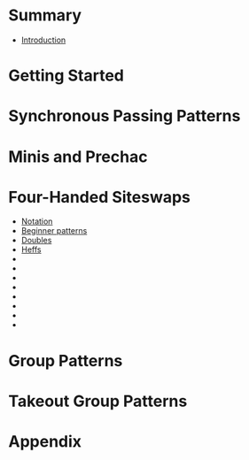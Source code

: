 # Summary

- [Introduction](./introduction.md)

# Getting Started

<!-- - [Learning to Pass / Teaching to Pass](./1-learn-teach.md) -->

# Synchronous Passing Patterns

<!-- - [](./2a-intro-notation.md)
- [](./2b-basic-sync.md)
- [](./2c-jims.md)
- [](./2d-advanced.md)
- [](./2e-tedious.md)
- [](./2f-improve.md) -->

# Minis and Prechac

<!-- - [](./3-minis.md) -->

# Four-Handed Siteswaps

- [Notation](./4a-4hsw-notation.md)
- [Beginner patterns](./4b-4hsw-beginner.md)
- [Doubles](./4c-4hsw-doubles.md)
- [Heffs](./4d-4hsw-heffs.md)
- [](./4e-4hsw-zaps.md)
- [](./4f-4hsw-trelfs.md)
- [](./4g-4hsw-named.md)
- [](./4h-4hsw-compatible.md)
- [](./4i-4hsw-holygrail.md)
- [](./4j-4hsw-8club1count.md)
- [](./4k-4hsw-improve.md)
- [](./4l-4hsw-theory.md)

# Group Patterns

<!-- - [](./5a-intro.md)
- [](./5b-feeds.md)
- [](./5c-static-groups.md)
- [](./5d-moving.md)
- [](./5e-large-patterns.md) -->

# Takeout Group Patterns

<!-- - [](./6a-intro.md)
- [](./6b-notation.md)
- [](./6c-roundabout.md)
- [](./6d-roundabout-variations.md)
- [](./6e-extra-club.md)
- [](./6e-northwall.md)
- [](./6f-aidan-patterns.md)
- [](./6g-ambled-patterns.md)
- [](./6h-zippy-etc.md)
- [](./6i-beyond-basics.md)
- [](./6j-siteswap-takeouts.md) -->

# Appendix

<!-- - [](./7-appendix-siteswaplist.md) -->
